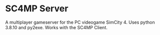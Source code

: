 # SC4MP Server
A multiplayer gameserver for the PC videogame SimCity 4. Uses python 3.8.10 and py2exe. Works with the SC4MP Client.
